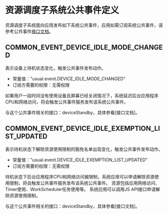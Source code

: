 # 资源调度子系统公共事件定义
资源调度子系统面向应用发布如下系统公共事件，应用如需订阅系统公共事件，请参考公共事件[接口文档](../js-apis-commonEventManager.md)。

## COMMON_EVENT_DEVICE_IDLE_MODE_CHANGED
表示设备上待机状态变化，触发公共事件发布动作。

- 常量值："usual.event.DEVICE_IDLE_MODE_CHANGED"
- 订阅方需要的权限：无需权限

如果用户一段时间没有使用设备且屏幕已经关闭情况下，系统延迟后台应用程序CPU和网络访问，将会触发公共事件服务发布该系统公共事件。

与这个公共事件相关的接口：deviceStandby，具体参看[接口文档]。

## COMMON_EVENT_DEVICE_IDLE_EXEMPTION_LIST_UPDATED
表示待机状态下解除资源使用限制的豁免名单出现变化，触发公共事件发布动作。

- 常量值："usual.event.DEVICE_IDLE_EXEMPTION_LIST_UPDATED"
- 订阅方需要的权限：无需权限

待机状态下后台应用程序CPU和网络访问被限制，系统应用可以申请解除资源使用限制，将会触发公共事件服务发布该系统公共事件。
资源包括应用网络访问、Timer使用、WorkScheduler任务使用等。
系统应用可以调用JS API接口申请解除资源使用限制。

与这个公共事件相关的接口：deviceStandby，具体参看[接口文档]。